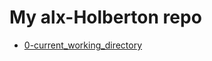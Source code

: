 # My alx-Holberton repo
- [0-current_working_directory](https://github.com/Adebayo-S/alx-system_engineering-devops/blob/master/0x00-shell_basics/0-current_working_directory)
